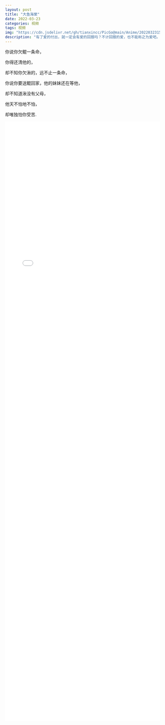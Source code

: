 ```yaml
---
layout: post
title: "大鱼海棠"
date: 2022-03-23
categories: 视频
tags: 视频
img: "https://cdn.jsdelivr.net/gh/tianxincc/PicGo@main/Anime/202203231505170.jpg"
description: "有了爱的付出，就一定会有爱的回报吗？不计回报的爱，也不能称之为爱吧。"
---   
```

你说你欠鲲一条命，

你得还清他的，

却不知你欠湫的，远不止一条命，

你说你要送鲲回家，他的妹妹还在等他，

却不知道湫没有父母，

他天不怕地不怕，

却唯独怕你受苦.

<iframe width="100%" height="50%" src="//player.bilibili.com/player.html?aid=682484483&bvid=BV1sU4y1d78z&cid=552834234&page=1" scrolling="no" border="0" frameborder="no" framespacing="0" allowfullscreen="true"> </iframe>

    
    
